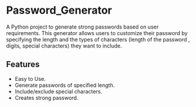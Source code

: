 # Password_Generator
A Python project to generate strong passwords based on user requirements. This generator allows users to customize their password by specifying the length and the types of characters (length of the password , digits, special characters) they want to include.

## Features

- Easy to Use.
- Generate passwords of specified length.
- Include/exclude special characters.
- Creates strong password.
